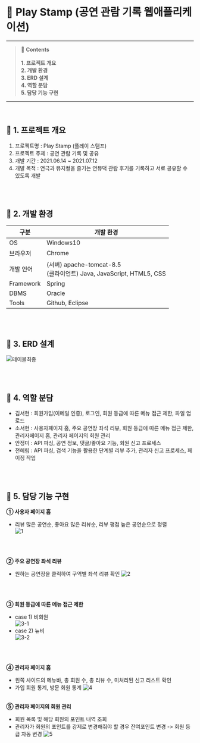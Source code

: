 # 📝 Play Stamp (공연 관람 기록 웹애플리케이션)
---
> 🔎 **Contents**<br><br>
**1. 프로젝트 개요**<br>
**2. 개발 환경**<br>
**3. ERD 설계**<br>
**4. 역할 분담**<br>
**5. 담당 기능 구현**<br>
---
<br>

## 📌 1. 프로젝트 개요
1. 프로젝트명 : Play Stamp (플레이 스탬프)
2. 프로젝트 주제 : 공연 관람 기록 및 공유
3. 개발 기간 : 2021.06.14 ~ 2021.07.12
4. 개발 목적 : 연극과 뮤지컬을 즐기는 연뮤덕 관람 후기를 기록하고 서로 공유할 수 있도록 개발

<br><br>

## 📌 2. 개발 환경
구분|개발 환경|
---|---|
OS|Windows10|
브라우저|Chrome|
개발 언어| (서버) apache-tomcat-8.5 <br> (클라이언트) Java, JavaScript, HTML5, CSS|
Framework|Spring|
DBMS|Oracle|
Tools|Github, Eclipse|

<br><br>

## 📌 3. ERD 설계
![테이블최종](https://user-images.githubusercontent.com/75024035/147765739-fec0cad7-cbde-4e14-b173-82bd1b95b787.png)

<br><br>

## 📌 4. 역할 분담
+ 김서현 : 회원가입(이메일 인증), 로그인, 회원 등급에 따른 메뉴 접근 제한, 파일 업로드 
+ 소서현 : 사용자페이지 홈, 주요 공연장 좌석 리뷰, 회원 등급에 따른 메뉴 접근 제한, 관리자페이지 홈,  관리자 페이지의 회원 관리
+ 안정미 : API 파싱, 공연 정보, 댓글/좋아요 기능, 회원 신고 프로세스
+ 전혜림 : API 파싱, 검색 기능을 활용한 단계별 리뷰 추가, 관리자 신고 프로세스, 페이징 작업

<br><br>

## 📌 5. 담당 기능 구현
**① 사용자 페이지 홈**
  + 리뷰 많은 공연순, 좋아요 많은 리뷰순, 리뷰 평점 높은 공연순으로 정렬<br>
![1](https://user-images.githubusercontent.com/75024035/147775735-34fdc7bc-807b-4820-857a-341911abfb2a.gif)

<br><br>

**② 주요 공연장 좌석 리뷰**
  + 원하는 공연장을 클릭하여 구역별 좌석 리뷰 확인
![2](https://user-images.githubusercontent.com/75024035/147776492-3628c37a-1220-4d5b-ad8e-6264e12384e8.gif)

<br><br>

**③ 회원 등급에 따른 메뉴 접근 제한**
  + case 1) 비회원<br>
![3-1](https://user-images.githubusercontent.com/75024035/147778963-ba6bea05-efd7-42ae-906e-48ab3f70d431.gif)
  + case 2) 뉴비<br>
![3-2](https://user-images.githubusercontent.com/75024035/147779585-c9dce95a-780b-437d-81ae-b381346dc502.gif)

<br><br>

**④ 관리자 페이지 홈**
  + 왼쪽 사이드의 메뉴바, 총 회원 수, 총 리뷰 수, 미처리된 신고 리스트 확인
  + 가입 회원 통계, 방문 회원 통계
![4](https://user-images.githubusercontent.com/75024035/147777027-4f56ea62-9b2a-4f97-84ee-5bc09c34b175.gif)
<br><br>

**⑤ 관리자 페이지의 회원 관리**
  + 회원 목록 및 해당 회원의 포인트 내역 조회
  + 관리자가 회원의 포인트를 강제로 변경해줘야 할 경우 잔여포인트 변경 -> 회원 등급 자동 변경
![5](https://user-images.githubusercontent.com/75024035/147778640-7084ecd2-373f-4a08-93ab-fe0bc25f5ae9.gif)

